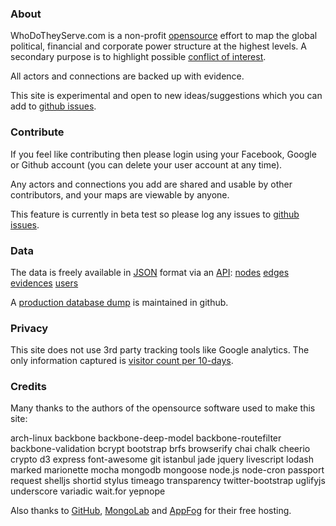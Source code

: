 ### About

WhoDoTheyServe.com is a non-profit [opensource] effort to map the
global political, financial and corporate power structure at the highest levels.
A secondary purpose is to highlight possible [conflict of interest][coi].

All actors and connections are backed up with evidence.

This site is experimental and open to new ideas/suggestions which
you can add to [github issues][issues].

### Contribute

If you feel like contributing then please login using your Facebook, Google or Github
account (you can delete your user account at any time).

Any actors and connections you add are shared and usable by other contributors, and your
maps are viewable by anyone.

This feature is currently in beta test so please log any issues to [github issues][issues].

### Data

The data is freely available in [JSON] format via an [API]:
[nodes](http://wdts10.eu01.aws.af.cm/api/nodes)
[edges](http://wdts10.eu01.aws.af.cm/api/edges)
[evidences](http://wdts10.eu01.aws.af.cm/api/evidences)
[users](http://wdts10.eu01.aws.af.cm/api/users)

A [production database dump][db-dump] is maintained in github.

### Privacy

This site does not use 3rd party tracking tools like Google analytics.
The only information captured is
[visitor count per 10-days](http://wdts10.eu01.aws.af.cm/api/hive/n-hits-2014).

### Credits

Many thanks to the authors of the opensource software used to make this site:

arch-linux
backbone
backbone-deep-model
backbone-routefilter
backbone-validation
bcrypt
bootstrap
brfs
browserify
chai
chalk
cheerio
crypto
d3
express
font-awesome
git
istanbul
jade
jquery
livescript
lodash
marked
marionette
mocha
mongodb
mongoose
node.js
node-cron
passport
request
shelljs
shortid
stylus
timeago
transparency
twitter-bootstrap
uglifyjs
underscore
variadic
wait.for
yepnope

Also thanks to [GitHub], [MongoLab] and [AppFog] for their free hosting.


[appfog]:     http://appfog.com
[api]:        http://en.wikipedia.org/wiki/Application_programming_interface
[beta]:       https://en.wikipedia.org/wiki/Software_release_life_cycle
[coi]:        http://en.wikipedia.org/wiki/Conflict_of_interest
[db-dump]:    https://github.com/dizzib/prod-db-dump 
[github]:     https://github.com
[issues]:     https://github.com/dizzib/WhoDoTheyServe.com/issues
[json]:       http://en.wikipedia.org/wiki/Json
[mongolab]:   http://mongolab.com
[opensource]: https://github.com/dizzib/WhoDoTheyServe.com
